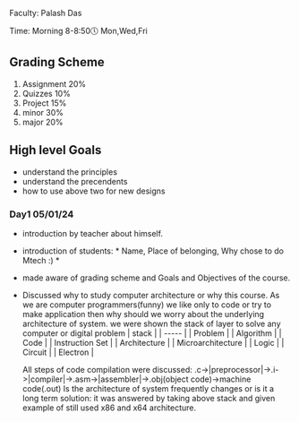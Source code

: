 Faculty: Palash Das

Time: Morning 8-8:50🕔 Mon,Wed,Fri

## Grading Scheme
1. Assignment 20%
2. Quizzes 10%
3. Project 15%
4. minor 30%
5. major 20%

## High level Goals
- understand the principles
- understand the precendents
- how to use above two for new designs

### Day1 05/01/24
- introduction by teacher about himself.
- introduction of students: * Name, Place of belonging, Why chose to do Mtech :) *
- made aware of grading scheme and Goals and Objectives of the course.
- Discussed why to study computer architecture or why this course.
  As we are computer programmers(funny) we like only to code or try to make application then why should we worry about the underlying architecture of system.
  we were shown the stack of layer to solve any computer or digital problem
  | stack |
  | ----- |
  | Problem |
  | Algorithm |
  | Code |
  | Instruction Set |
  | Architecture |
  | Microarchitecture |
  | Logic |
  | Circuit |
  | Electron |
  
  All steps of code compilation were discussed: .c->|preprocessor|->.i->|compiler|->.asm->|assembler|->.obj(object code)->machine code(.out)
  Is the architecture of system frequently changes or is it a long term solution: it was answered by taking above stack and given example of still used x86 and x64 architecture.
  
